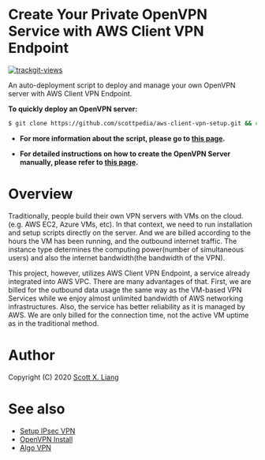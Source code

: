 # Create Your Private OpenVPN Service with AWS Client VPN Endpoint

<a href="https://trackgit.com"><img src="https://sfy.cx/u/xqO" alt="trackgit-views" /></a>

An auto-deployment script to deploy and manage your own OpenVPN server with AWS Client VPN Endpoint.

**To quickly deploy an OpenVPN server:**

```bash
$ git clone https://github.com/scottpedia/aws-client-vpn-setup.git && cd aws-client-vpn-setup && python3 client-vpn-aio.py
```

- **For more information about the script, please go to [this page](docs/deployment-script.md).**

- **For detailed instructions on how to create the OpenVPN Server manually, please refer to [this page](/docs/manual-deployment.md).**

# Overview

Traditionally, people build their own VPN servers with VMs on the cloud.(e.g. AWS EC2, Azure VMs, etc). In that context, we need to run installation and setup scripts directly on the server. And we are billed according to the hours the VM has been running, and the outbound internet traffic. The instance type determines the computing power(number of simultaneous users) and also the internet bandwidth(the bandwidth of the VPN).

This project, however, utilizes AWS Client VPN Endpoint, a service already integrated into AWS VPC. There are many advantages of that. First, we are billed for the outbound data usage the same way as the VM-based VPN Services while we enjoy almost unlimited bandwidth of AWS networking infrastructures. Also, the service has better reliability as it is managed by AWS. We are only billed for the connection time, not the active VM uptime as in the traditional method.

# Author

Copyright (C) 2020 [Scott X. Liang](https://github.com/scottpedia)

# See also

- [Setup IPsec VPN](https://github.com/hwdsl2/setup-ipsec-vpn)
- [OpenVPN Install](https://github.com/Nyr/openvpn-install)
- [Algo VPN](https://github.com/trailofbits/algo)
